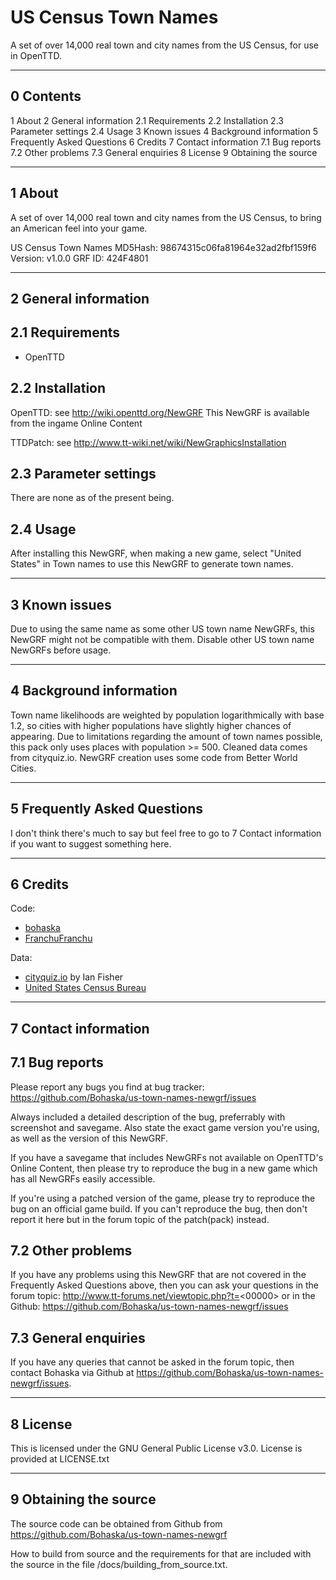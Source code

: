 
US Census Town Names
===================================
A set of over 14,000 real town and city names from the US Census, for use in OpenTTD.

----------
0 Contents
----------

1   About
2   General information
    2.1  Requirements
    2.2  Installation
    2.3  Parameter settings
    2.4  Usage
3   Known issues
4   Background information
5   Frequently Asked Questions
6   Credits
7   Contact information
    7.1  Bug reports
    7.2  Other problems
    7.3  General enquiries
8   License
9   Obtaining the source



-------
1 About
-------

A set of over 14,000 real town and city names from the US Census, to bring an American feel into your game. 

US Census Town Names
MD5Hash:  98674315c06fa81964e32ad2fbf159f6
Version:  v1.0.0
GRF ID:   424F4801



---------------------
2 General information
---------------------

2.1 Requirements
----------------
- OpenTTD


2.2 Installation
----------------
OpenTTD:
  see http://wiki.openttd.org/NewGRF
  This NewGRF is available from the ingame Online Content

TTDPatch:
  see http://www.tt-wiki.net/wiki/NewGraphicsInstallation


2.3 Parameter settings
----------------------
There are none as of the present being.


2.4 Usage
---------
After installing this NewGRF, when making a new game, select "United States" in Town names to use this NewGRF to generate town names.


--------------
3 Known issues
--------------
Due to using the same name as some other US town name NewGRFs, this NewGRF might not be compatible with them. Disable other US town name NewGRFs before usage.


------------------------
4 Background information
------------------------

Town name likelihoods are weighted by population logarithmically with base 1.2, so cities with higher populations have slightly higher chances of appearing.
Due to limitations regarding the amount of town names possible, this pack only uses places with population >= 500.
Cleaned data comes from cityquiz.io.
NewGRF creation uses some code from Better World Cities.



----------------------------
5 Frequently Asked Questions
----------------------------

I don't think there's much to say but feel free to go to 7 Contact information if you want to suggest something here.



---------
6 Credits
---------

Code:
- [bohaska](https://github.com/Bohaska)
- [FranchuFranchu](https://github.com/FranchuFranchu)

Data:
- [cityquiz.io](https://cityquiz.io/about#credits) by Ian Fisher
- [United States Census Bureau](https://www.census.gov/geographies/reference-files/time-series/geo/gazetteer-files.2010.html)


---------------------
7 Contact information
---------------------

7.1 Bug reports
---------------
Please report any bugs you find at
  bug tracker: https://github.com/Bohaska/us-town-names-newgrf/issues

Always included a detailed description of the bug, preferrably with
screenshot and savegame. Also state the exact game version you're using, 
as well as the version of this NewGRF.

If you have a savegame that includes NewGRFs not available on OpenTTD's 
Online Content, then please try to reproduce the bug in a new game 
which has all NewGRFs easily accessible.

If you're using a patched version of the game, please try to reproduce
the bug on an official game build. If you can't reproduce the bug, then
don't report it here but in the forum topic of the patch(pack) instead.


7.2 Other problems
------------------
If you have any problems using this NewGRF that are not covered in the 
Frequently Asked Questions above, then you can ask your questions in the
forum topic: http://www.tt-forums.net/viewtopic.php?t=<00000>
or in the Github: https://github.com/Bohaska/us-town-names-newgrf/issues

7.3 General enquiries
---------------------

If you have any queries that cannot be asked in the forum topic, then
contact Bohaska via Github at https://github.com/Bohaska/us-town-names-newgrf/issues.



---------
8 License
---------

This is licensed under the GNU General Public License v3.0.
License is provided at LICENSE.txt



----------------------
9 Obtaining the source
----------------------

The source code can be obtained from Github from https://github.com/Bohaska/us-town-names-newgrf

How to build from source and the requirements for that are included 
with the source in the file /docs/building_from_source.txt.
